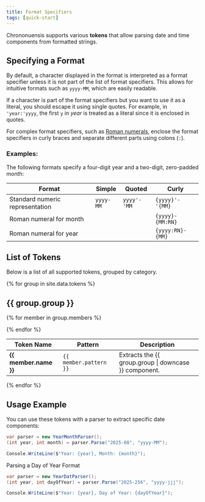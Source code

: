 ```yaml
---
title: Format Specifiers
tags: [quick-start]
---
```


Chrononuensis supports various **tokens** that allow parsing date and time components from formatted strings.

## Specifying a Format

By default, a character displayed in the format is interpreted as a format specifier unless it is not part of the list of format specifiers. This allows for intuitive formats such as `yyyy-MM`, which are easily readable.

If a character is part of the format specifiers but you want to use it as a literal, you should escape it using single quotes. For example, in `'year:'yyyy`, the first `y` in *year* is treated as a literal since it is enclosed in quotes.

For complex format specifiers, such as [Roman numerals](docs/roman-numeral), enclose the format specifiers in curly braces and separate different parts using colons (`:`).

### **Examples:**

The following formats specify a four-digit year and a two-digit, zero-padded month:

| Format | Simple | Quoted | Curly |
|--------|--------|--------|--------|
| Standard numeric representation | `yyyy-MM` | `yyyy'-'MM` | `{yyyy}'-'{MM}` |
| Roman numeral for month |  |  | `{yyyy}-{MM:RN}` |
| Roman numeral for year |  |  | `{yyyy:RN}-{MM}` |

## List of Tokens

Below is a list of all supported tokens, grouped by category.

{% for group in site.data.tokens %}

## {{ group.group }}

<table>
  <thead>
    <tr>
      <th>Token Name</th>
      <th>Pattern</th>
      <th>Description</th>
    </tr>
  </thead>
  <tbody>

  {% for member in group.members %}
    <tr>
      <td><strong>{{ member.name }}</strong></td>
      <td><code>{{ member.pattern }}</code></td>
      <td>Extracts the {{ group.group | downcase }} component.</td>
    </tr>
    {% endfor %}
  </tbody>
</table>
{% endfor %}

## **Usage Example**

You can use these tokens with a parser to extract specific date components:

```csharp
var parser = new YearMonthParser();
(int year, int month) = parser.Parse("2025-08", "yyyy-MM");

Console.WriteLine($"Year: {year}, Month: {month}");
```

Parsing a Day of Year Format

```csharp
var parser = new YearDatParser();
(int year, int dayOfYear) = parser.Parse("2025-256", "yyyy-jjj");

Console.WriteLine($"Year: {year}, Day of Year: {dayOfYear}");
```
